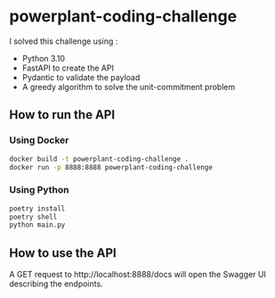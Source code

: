 # powerplant-coding-challenge

I solved this challenge using :
- Python 3.10
- FastAPI to create the API
- Pydantic to validate the payload
- A greedy algorithm to solve the unit-commitment problem

## How to run the API

### Using Docker

```bash
docker build -t powerplant-coding-challenge .
docker run -p 8888:8888 powerplant-coding-challenge
```

### Using Python

```bash
poetry install
poetry shell
python main.py
```

## How to use the API

A GET request to http://localhost:8888/docs will open the Swagger UI describing the endpoints.